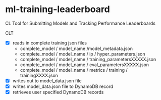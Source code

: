 # ml-training-leaderboard
CL Tool for Submitting Models and Tracking Performance Leaderboards




CLT
- [x] reads in complete training json files
  - complete_model / model_name /model_metadata.json
  - complete_model / model_name / ip / hyper_parameters.json
  - complete_model / model_name / training_parametersXXXXX.json
  - complete_model / model_name / eval_parametersXXXXX.json
  - complete_model / model_name / metrics / training / trainingXXXX.json
- [x] writes out to model_data.json file
- [x] writes model_data.json file to DynamoDB record
- [x] retrieves user specified DynamoDB records
